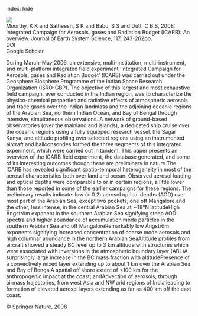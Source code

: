 index: hide

<div class="Citation">
    <div class="Citation-thumb CitationThumb-linked"  data-href="https://doi.org/10.1007/s12040-008-0029-7">
      <img src="https://static.claimspace.cloud/climate-study-static/refs/thumbs/7/Moorthy_et_al_2008-thumb.png" />
    </div>

  <div class="Citation-body">
    <div class="Citation-text">Moorthy, K K and Satheesh, S K and Babu, S S and Dutt, C B S, 2008: Integrated Campaign for Aerosols, gases and Radiation Budget (ICARB): An overview. <span class="Article-journal">Journal of Earth System Science, </span><span class="Article-volume">117, </span>243-262pp.</div>
    <div class="Citation-links">
      <div class="CitationLink" data-href="https://doi.org/10.1007/s12040-008-0029-7">
        <div class="CitationLink-icon CitationLink-Doi"></div>
        <div class="CitationLink-text">DOI</div>
      </div>
      <div class="CitationLink" data-href="https://scholar.google.com/scholar?q=10.1007/s12040-008-0029-7">
        <div class="CitationLink-icon CitationLink-Scholar"></div>
        <div class="CitationLink-text">Google Scholar</div>
      </div>
    </div>
  </div>
</div>

During March–May 2006, an extensive, multi-institution, multi-instrument, and multi-platform integrated field experiment ‘Integrated Campaign for Aerosols, gases and Radiation Budget’ (ICARB) was carried out under the Geosphere Biosphere Programme of the Indian Space Research Organization (ISRO-GBP). The objective of this largest and most exhaustive field campaign, ever conducted in the Indian region, was to characterize the physico-chemical properties and radiative effects of atmospheric aerosols and trace gases over the Indian landmass and the adjoining oceanic regions of the Arabian Sea, northern Indian Ocean, and Bay of Bengal through intensive, simultaneous observations. A network of ground-based observatories (over the mainland and islands), a dedicated ship cruise over the oceanic regions using a fully equipped research vessel, the Sagar Kanya, and altitude profiling over selected regions using an instrumented aircraft and balloonsondes formed the three segments of this integrated experiment, which were carried out in tandem. This paper presents an overview of the ICARB field experiment, the database generated, and some of its interesting outcomes though these are preliminary in nature.The ICARB has revealed significant spatio-temporal heterogeneity in most of the aerosol characteristics both over land and ocean. Observed aerosol loading and optical depths were comparable to or in certain regions, a little lower than those reported in some of the earlier campaigns for these regions. The preliminary results indicate: low (< 0.2) aerosol optical depths (AOD) over most part of the Arabian Sea, except two pockets; one off Mangalore and the other, less intense, in the central Arabian Sea at ∼18°N latitudeHigh Ångström exponent in the southern Arabian Sea signifying steep AOD spectra and higher abundance of accumulation mode particles in the southern Arabian Sea and off MangaloreRemarkably low Ångström exponents signifying increased concentration of coarse mode aerosols and high columnar abundance in the northern Arabian SeaAltitude profiles from aircraft showed a steady BC level up to 3 km altitude with structures which were associated with inversions in the atmospheric boundary layer (ABL)A surprisingly large increase in the BC mass fraction with altitudePresence of a convectively mixed layer extending up to about 1 km over the Arabian Sea and Bay of BengalA spatial off shore extent of <100 km for the anthropogenic impact at the coast; andAdvection of aerosols, through airmass trajectories, from west Asia and NW arid regions of India leading to formation of elevated aerosol layers extending as far as 400 km off the east coast.

<div class="Citation-copy">
&copy; Springer Nature, 2008
</div>